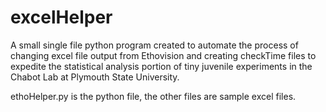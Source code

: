 # excelHelper

A small single file python program created to automate the process of changing excel file output from Ethovision and creating checkTime files to expedite the statistical analysis portion of tiny juvenile experiments in the Chabot Lab at Plymouth State University.

ethoHelper.py is the python file, the other files are sample excel files.

